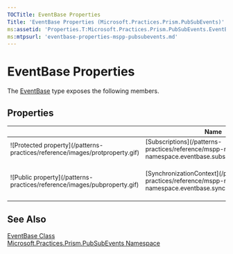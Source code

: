 ```yaml
---
TOCTitle: EventBase Properties
Title: 'EventBase Properties (Microsoft.Practices.Prism.PubSubEvents)'
ms:assetid: 'Properties.T:Microsoft.Practices.Prism.PubSubEvents.EventBase'
ms:mtpsurl: 'eventbase-properties-mspp-pubsubevents.md'
---
```



# EventBase Properties

The [EventBase](/patterns-practices/reference/mspp-mvvm-namespace.eventbase) type exposes the following members.

## Properties


<table>
<thead>
<tr class="header">
<th> </th>
<th>Name</th>
<th>Description</th>
</tr>
</thead>
<tbody>
<tr class="odd">
<td>![Protected property](/patterns-practices/reference/images/protproperty.gif)</td>
<td>[Subscriptions](/patterns-practices/reference/mspp-mvvm-namespace.eventbase.subscriptions)</td>
<td><div class="summary">
Gets the list of current subscriptions.
</div></td>
</tr>
<tr class="even">
<td>![Public property](/patterns-practices/reference/images/pubproperty.gif)</td>
<td>[SynchronizationContext](/patterns-practices/reference/mspp-mvvm-namespace.eventbase.synchronizationcontext)</td>
<td><div class="summary">
Allows the SynchronizationContext to be set by the EventAggregator for UI Thread Dispatching
</div></td>
</tr>
</tbody>
</table>

## See Also

[EventBase Class](/patterns-practices/reference/mspp-mvvm-namespace.eventbase)<br/>
[Microsoft.Practices.Prism.PubSubEvents Namespace](/patterns-practices/reference/mspp-mvvm-namespace)